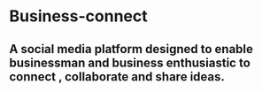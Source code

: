 # Business-connect
## A social media platform designed to enable businessman and business enthusiastic to connect , collaborate and share ideas.

